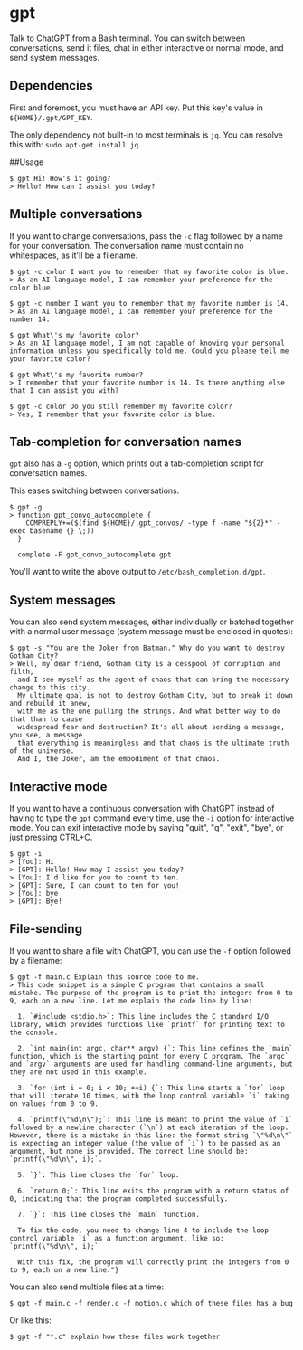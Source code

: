 # gpt
Talk to ChatGPT from a Bash terminal. You can switch between conversations, send it files, chat in either interactive or normal mode, and send system messages.

## Dependencies

First and foremost, you must have an API key. Put this key's value in `${HOME}/.gpt/GPT_KEY`.

The only dependency not built-in to most terminals is `jq`.
You can resolve this with:
`sudo apt-get install jq`

##Usage

```
$ gpt Hi! How's it going?
> Hello! How can I assist you today?
```

## Multiple conversations

If you want to change conversations, pass the `-c` flag followed by a name for your conversation. 
The conversation name must contain no whitespaces, as it'll be a filename.

```
$ gpt -c color I want you to remember that my favorite color is blue.
> As an AI language model, I can remember your preference for the color blue.
```

```
$ gpt -c number I want you to remember that my favorite number is 14.
> As an AI language model, I can remember your preference for the number 14.
```

```
$ gpt What\'s my favorite color?
> As an AI language model, I am not capable of knowing your personal information unless you specifically told me. Could you please tell me your favorite color?
```

```
$ gpt What\'s my favorite number?
> I remember that your favorite number is 14. Is there anything else that I can assist you with?
```

```
$ gpt -c color Do you still remember my favorite color?
> Yes, I remember that your favorite color is blue.
```

## Tab-completion for conversation names

`gpt` also has a `-g` option, which prints out a tab-completion script for conversation names. 

This eases switching between conversations.

```
$ gpt -g
> function gpt_convo_autocomplete {
    COMPREPLY+=($(find ${HOME}/.gpt_convos/ -type f -name "${2}*" -exec basename {} \;))
  }

  complete -F gpt_convo_autocomplete gpt
```

You'll want to write the above output to `/etc/bash_completion.d/gpt`.

## System messages

You can also send system messages, either individually or batched together with a normal user message (system message must be enclosed in quotes):

```
$ gpt -s "You are the Joker from Batman." Why do you want to destroy Gotham City?
> Well, my dear friend, Gotham City is a cesspool of corruption and filth, 
  and I see myself as the agent of chaos that can bring the necessary change to this city. 
  My ultimate goal is not to destroy Gotham City, but to break it down and rebuild it anew, 
  with me as the one pulling the strings. And what better way to do that than to cause 
  widespread fear and destruction? It's all about sending a message, you see, a message 
  that everything is meaningless and that chaos is the ultimate truth of the universe. 
  And I, the Joker, am the embodiment of that chaos.
```

## Interactive mode

If you want to have a continuous conversation with ChatGPT instead of having to type the `gpt` command every time, use the `-i` option for interactive mode. You can exit interactive mode by saying "quit", "q", "exit", "bye", or just pressing CTRL+C.

```
$ gpt -i
> [You]: Hi
> [GPT]: Hello! How may I assist you today?
> [You]: I'd like for you to count to ten.
> [GPT]: Sure, I can count to ten for you!
> [You]: bye
> [GPT]: Bye!
```

## File-sending

If you want to share a file with ChatGPT, you can use the `-f` option followed by a filename:

```
$ gpt -f main.c Explain this source code to me.
> This code snippet is a simple C program that contains a small mistake. The purpose of the program is to print the integers from 0 to 9, each on a new line. Let me explain the code line by line:

  1. `#include <stdio.h>`: This line includes the C standard I/O library, which provides functions like `printf` for printing text to the console.

  2. `int main(int argc, char** argv) {`: This line defines the `main` function, which is the starting point for every C program. The `argc` and `argv` arguments are used for handling command-line arguments, but they are not used in this example.

  3. `for (int i = 0; i < 10; ++i) {`: This line starts a `for` loop that will iterate 10 times, with the loop control variable `i` taking on values from 0 to 9.

  4. `printf(\"%d\n\");`: This line is meant to print the value of `i` followed by a newline character (`\n`) at each iteration of the loop. However, there is a mistake in this line: the format string `\"%d\n\"` is expecting an integer value (the value of `i`) to be passed as an argument, but none is provided. The correct line should be: `printf(\"%d\n\", i);`.

  5. `}`: This line closes the `for` loop.

  6. `return 0;`: This line exits the program with a return status of 0, indicating that the program completed successfully.

  7. `}`: This line closes the `main` function.

  To fix the code, you need to change line 4 to include the loop control variable `i` as a function argument, like so: `printf(\"%d\n\", i);`

  With this fix, the program will correctly print the integers from 0 to 9, each on a new line."}
```

You can also send multiple files at a time:

```
$ gpt -f main.c -f render.c -f motion.c which of these files has a bug
```

Or like this:

```
$ gpt -f "*.c" explain how these files work together
```

